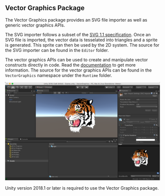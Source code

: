 ## Vector Graphics Package

The Vector Graphics package provides an SVG file importer as well as generic vector graphics APIs.

The SVG importer follows a subset of the [SVG 1.1 specification](https://www.w3.org/TR/SVG11/). Once an SVG file is imported, the vector data is tesselated into triangles and a sprite is generated.  This sprite can then be used by the 2D system.  The source for the SVG importer can be found in the `Editor` folder.

The vector graphics APIs can be used to create and manipulate vector constructs directly in code.  Read the [documentation](Documentation/vectorgraphics.md) to get more information.  The source for the vector graphics APIs can be found in the `VectorGraphics` namespace under the `Runtime` folder.

![Vector Graphics Screenshot](Documentation/images/screenshot.png)

Unity version 2018.1 or later is required to use the Vector Graphics package.
